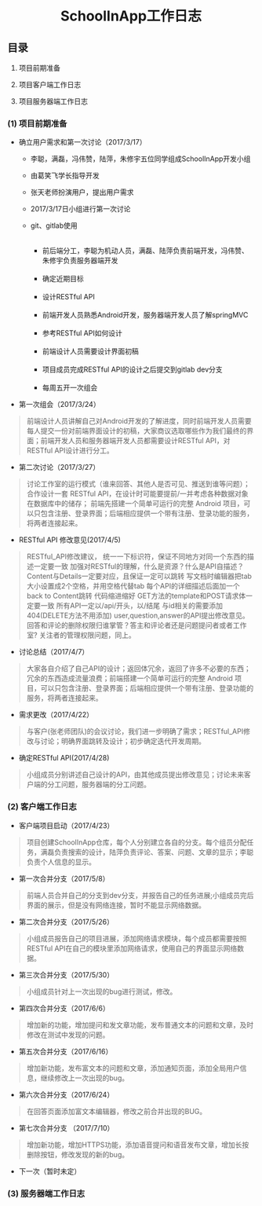 <h1 align=center> SchoolInApp工作日志 </h1>  

## 目录  

1. 项目前期准备  

2. 项目客户端工作日志  

3. 项目服务器端工作日志  

### (1) 项目前期准备  

* 确立用户需求和第一次讨论（2017/3/17）  
    
    * 李聪，满磊，冯伟赞，陆萍，朱修宇五位同学组成SchoolInApp开发小组  
    
    * 由葛笑飞学长指导开发  
    
    * 张天老师扮演用户，提出用户需求  
    
    * 2017/3/17日小组进行第一次讨论  
    
    * git、gitlab使用  
      
      * 前后端分工，李聪为机动人员，满磊、陆萍负责前端开发，冯伟赞、朱修宇负责服务器端开发  
      
      * 确定近期目标  
      
      * 设计RESTful API  
      
      * 前端开发人员熟悉Android开发，服务器端开发人员了解springMVC  
      
      * 参考RESTful API如何设计  
      
      * 前端设计人员需要设计界面初稿  
      
      * 项目成员完成RESTful API的设计之后提交到gitlab dev分支  
      
      * 每周五开一次组会

* 第一次组会（2017/3/24）  
>前端设计人员讲解自己对Android开发的了解进度，同时前端开发人员需要每人提交一份对前端界面设计的初稿，大家商议选取哪些作为我们最终的界面；前端开发人员和服务器端开发人员都需要设计RESTful API，对RESTful API设计进行分工。

* 第二次讨论（2017/3/27）
>讨论工作室的运行模式（谁来回答、其他人是否可见、推送到谁等问题）；合作设计一套 RESTful API，在设计时可能要提前/一并考虑各种数据对象在数据库中的储存；
前端先搭建一个简单可运行的完整 Android 项目，可以只包含注册、登录界面；后端相应提供一个带有注册、登录功能的服务，将两者连接起来。

* RESTful API 修改意见(2017/4/5)  
>RESTful_API修改建议，
统一一下标识符，保证不同地方对同一个东西的描述一定要一致
加强对RESTful的理解，什么是资源？什么是API自描述？
Content与Details一定要对应，且保证一定可以跳转
写文档时编辑器把tab大小设置成2个空格，并用空格代替tab
每个API的详细描述后面加一个back to Content跳转
代码缩进缩好
GET方法的template和POST请求体一定要一致
所有API一定以/api/开头，以/结尾
与id相关的需要添加404(DELETE方法不用添加)
user,question,answer的API提出修改意见。
回答和评论的删除权限归谁掌管？答主和评论者还是问题提问者或者工作室?
关注者的管理权限问题，同上。

* 讨论总结（2017/4/7）  
>大家各自介绍了自己API的设计；返回体冗余，返回了许多不必要的东西；冗余的东西造成流量浪费；前端搭建一个简单可运行的完整 Android 项目，可以只包含注册、登录界面；后端相应提供一个带有注册、登录功能的服务，将两者连接起来。

* 需求更改（2017/4/22）  
>与客户(张老师团队)的会议讨论，我们进一步明确了需求；RESTful_API修改与讨论；明确界面跳转及设计；初步确定迭代开发周期。

* 确定RESTful API(2017/4/28)  
>小组成员分别讲述自己设计的API，由其他成员提出修改意见；讨论未来客户端的分工问题，服务器端的分工问题。

### (2) 客户端工作日志  

* 客户端项目启动（2017/4/23）
> 项目创建SchoolInApp仓库，每个人分别建立各自的分支。每个组员分配任务，满磊负责搜索的设计，陆萍负责评论、答案、问题、文章的显示；李聪负责个人信息的显示。

* 第一次合并分支（2017/5/8）
>前端人员合并自己的分支到dev分支，并报告自己的任务进展;小组成员完后界面的展示，但是没有网络连接，暂时不能显示网络数据。

* 第二次合并分支（2017/5/26）
>小组成员报告自己的项目进展，添加网络请求模块，每个成员都需要按照RESTful API在自己的模块里添加网络请求，使用自己的界面显示网络数据。

* 第三次合并分支（2017/5/30）
>小组成员针对上一次出现的bug进行测试，修改。

* 第四次合并分支（2017/6/6）
>增加新的功能，增加提问和发文章功能，发布普通文本的问题和文章，及时修改在测试中发现的问题。

* 第五次合并分支（2017/6/16）
>增加新功能，发布富文本的问题和文章，添加通知页面，添加全局用户信息，继续修改上一次出现的bug。

* 第六次合并分支（2017/6/24）
>在回答页面添加富文本编辑器，修改之前合并出现的BUG。

* 第七次合并分支 （2017/7/10）
>增加新功能，增加HTTPS功能，添加语音提问和语音发布文章，增加长按删除按钮，修改发现的新的bug。

* 下一次（暂时未定）

### (3) 服务器端工作日志  
